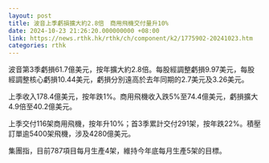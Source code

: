 ```yaml
---
layout: post
title: 波音上季虧損擴大約2.8倍　商用飛機交付量升10%
date: 2024-10-23 21:26:20.000000000 +08:00
link: https://news.rthk.hk/rthk/ch/component/k2/1775902-20241023.htm
categories: rthk
---
```


波音第3季虧損61.7億美元，按年擴大約2.8倍。每股經調整虧損9.97美元，每股經調整核心虧損10.44美元，虧損分別遠高於去年同期的2.7美元及3.26美元。

上季收入178.4億美元，按年跌1%。商用飛機收入跌5%至74.4億美元，虧損擴大4.9倍至40.2億美元。

上季交付116架商用飛機，按年升10%；首3季累計交付291架，按年跌22%。積壓訂單逾5400架飛機，涉及4280億美元。

集團指，目前787項目每月生產4架，維持今年底每月生產5架的目標。
